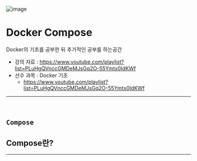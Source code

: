 ![image](https://github.com/sonkeehoon/Docker/assets/81700507/794fec8f-f6f0-46a8-8b25-3afc1ecfa866)

# Docker Compose 
Docker의 기초를 공부한 뒤 추가적인 공부를 하는공간
- 강의 자료 : https://www.youtube.com/playlist?list=PLuHgQVnccGMDeMJsGq2O-55Ymtx0IdKWf
- 선수 과목 : Docker 기초
  - https://www.youtube.com/playlist?list=PLuHgQVnccGMDeMJsGq2O-55Ymtx0IdKWf
<hr><br>

## `Compose`
Compose란?
- 
<hr><br>
